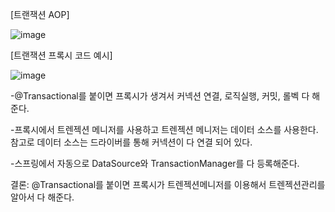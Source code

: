 [트랜잭션 AOP]

![image](https://user-images.githubusercontent.com/108928206/188761127-c21f5125-0c7e-4bff-b99e-cb23b508179a.png)

[트랜잭션 프록시 코드 예시]

![image](https://user-images.githubusercontent.com/108928206/188761232-5a7fcfa6-ab01-4940-9b46-3c6724919505.png)

-@Transactional를 붙이면 프록시가 생겨서 커넥션 연결, 로직실행, 커밋, 롤벡 다 해준다.

-프록시에서 트렌젝션 메니저를 사용하고 트렌젝션 메니저는 데이터 소스를 사용한다. 참고로 데이터 소스는 드라이버를 통해 커넥션이 다 연결 되어 있다.

-스프링에서 자동으로 DataSource와 TransactionManager를 다 등록해준다.

결론: @Transactional를 붙이면 프록시가 트렌젝션메니저를 이용해서 트렌젝션관리를 알아서 다 해준다.
